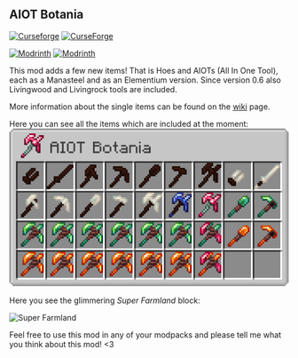 ## AIOT Botania
[![Curseforge](http://cf.way2muchnoise.eu/versions/For%20MC_294815_all.svg)](https://www.curseforge.com/minecraft/mc-mods/aiot-botania)
[![CurseForge](http://cf.way2muchnoise.eu/full_294815_downloads.svg)](https://www.curseforge.com/minecraft/mc-mods/aiot-botania)

[![Modrinth](https://modrinth-utils.vercel.app/api/badge/versions?id=TFFWPTSD&logo=true)](https://modrinth.com/mod/aiot-botania)
[![Modrinth](https://modrinth-utils.vercel.app/api/badge/downloads?id=TFFWPTSD&logo=true)](https://modrinth.com/mod/aiot-botania)

This mod adds a few new items! That is Hoes and AIOTs (All In One Tool), each as a Manasteel and as an Elementium
version. Since version 0.6 also Livingwood and Livingrock tools are included.

More information about the single items can be found on the [wiki](https://github.com/MelanX/aiotbotania/wiki/) page.

Here you can see all the items which are included at the moment:
![Item Overview](/images/item_overview.png)

Here you see the glimmering *Super Farmland* block:

![Super Farmland](/images/super_farmland.GIF)

Feel free to use this mod in any of your modpacks and please tell me what you think about this mod! <3
